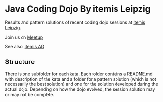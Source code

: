 # Java Coding Dojo By itemis Leipzig

Results and pattern solutions of recent coding dojo sessions at [itemis Leipzig](https://maps.google.com/maps?f=q&hl=en&q=Dohnanyistra%C3%9Fe+15%2C+Leipzig%2C+de).

Join us on [Meetup](https://www.meetup.com/de-DE/itemis)

See also: [itemis AG](https://www.itemis.de)

## Structure

There is one subfolder for each kata. Each folder contains a README.md with description of the kata and a folder for a pattern solution (which is not necessarily the best solution) and one for the solution developed during the actual dojo. Depending on how the dojo evolved, the session solution may or may not be complete.
